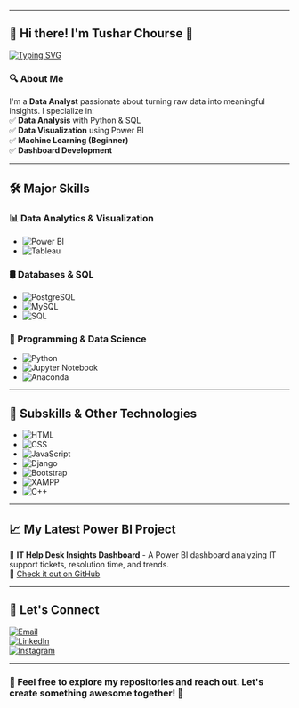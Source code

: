 

---

## **🚀 Hi there! I'm Tushar Chourse** 👋  

[![Typing SVG](https://readme-typing-svg.herokuapp.com?color=%2336BCF7&lines=Data+Analyst+%7C+Power+BI+%7C+SQL+%7C+Python)](https://git.io/typing-svg)  

### **🔍 About Me**  
I'm a **Data Analyst** passionate about turning raw data into meaningful insights. I specialize in:  
✅ **Data Analysis** with Python & SQL  
✅ **Data Visualization** using Power BI  
✅ **Machine Learning (Beginner)**  
✅ **Dashboard Development**  

---

## **🛠 Major Skills**  

### **📊 Data Analytics & Visualization**  
- ![Power BI](https://img.shields.io/badge/PowerBI-%23F2C811.svg?style=for-the-badge&logo=powerbi&logoColor=white)  
- ![Tableau](https://img.shields.io/badge/Tableau-%23E97627.svg?style=for-the-badge&logo=tableau&logoColor=white)  

### **🛢️ Databases & SQL**  
- ![PostgreSQL](https://img.shields.io/badge/PostgreSQL-%23336791.svg?style=for-the-badge&logo=postgresql&logoColor=white)  
- ![MySQL](https://img.shields.io/badge/MySQL-%2300f.svg?style=for-the-badge&logo=mysql&logoColor=white)  
- ![SQL](https://img.shields.io/badge/SQL-%2300599C.svg?style=for-the-badge&logo=sql&logoColor=white)  

### **🐍 Programming & Data Science**  
- ![Python](https://img.shields.io/badge/Python-%233776AB.svg?style=for-the-badge&logo=python&logoColor=white)  
- ![Jupyter Notebook](https://img.shields.io/badge/Jupyter-Notebook-%23F37626.svg?style=for-the-badge&logo=jupyter&logoColor=white)  
- ![Anaconda](https://img.shields.io/badge/Anaconda-%2344A833.svg?style=for-the-badge&logo=anaconda&logoColor=white)  

---

## **📂 Subskills & Other Technologies**  
- ![HTML](https://img.shields.io/badge/HTML5-%23E34F26.svg?style=for-the-badge&logo=html5&logoColor=white)  
- ![CSS](https://img.shields.io/badge/CSS3-%231572B6.svg?style=for-the-badge&logo=css3&logoColor=white)  
- ![JavaScript](https://img.shields.io/badge/JavaScript-%23323330.svg?style=for-the-badge&logo=javascript&logoColor=%23F7DF1E)  
- ![Django](https://img.shields.io/badge/Django-%23092E20.svg?style=for-the-badge&logo=django&logoColor=white)  
- ![Bootstrap](https://img.shields.io/badge/Bootstrap-%23563D7C.svg?style=for-the-badge&logo=bootstrap&logoColor=white)  
- ![XAMPP](https://img.shields.io/badge/XAMPP-%230a5c26.svg?style=for-the-badge&logo=xampp&logoColor=white)  
- ![C++](https://img.shields.io/badge/C++-%2300599C.svg?style=for-the-badge&logo=c%2B%2B&logoColor=white)  

---

## **📈 My Latest Power BI Project**  
🔹 **IT Help Desk Insights Dashboard** - A Power BI dashboard analyzing IT support tickets, resolution time, and trends.  
🔗 [Check it out on GitHub](https://github.com/your-repo-link)  

---

## **📢 Let's Connect**  

[![Email](https://img.shields.io/badge/Email-Me-9cf?style=for-the-badge)](mailto:tchourse@gmail.com)  
[![LinkedIn](https://img.shields.io/badge/LinkedIn-Connect-blue?style=for-the-badge)](https://www.linkedin.com/in/tushar-chourse-026973250)  
[![Instagram](https://img.shields.io/badge/Instagram-Follow-red?style=for-the-badge)](https://www.instagram.com/tushar10.xd)  

---

### **📌 Feel free to explore my repositories and reach out. Let's create something awesome together! 🚀**  

